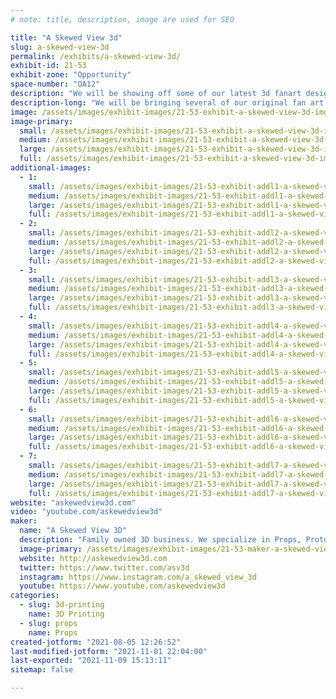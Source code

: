 ```yaml
---
# note: title, description, image are used for SEO

title: "A Skewed View 3d"
slug: a-skewed-view-3d
permalink: /exhibits/a-skewed-view-3d/
exhibit-id: 21-53
exhibit-zone: "Opportunity"
space-number: "OA12"
description: "We will be showing off some of our latest 3d fanart designs we have modeled &amp; 3d printed. "
description-long: "We will be bringing several of our original fan art designs based on video games, movies, etc that my sons and I enjoy together. We will be bringing a 3d printed house we have textured and finished. We will be bringing a digital picture frame or two to run pics of 3d renders we have done. We will also be bringing our tablet to showcase some full 3d architecture video presentations we have done recently. We will be discussing all of the mentioned above with any and all visitors to OMF. We are stoked to be back at OMF and look forward to seeing everyone there. God bless"
image: /assets/images/exhibit-images/21-53-exhibit-a-skewed-view-3d-img-20210822-114534-large.jpg
image-primary: 
  small: /assets/images/exhibit-images/21-53-exhibit-a-skewed-view-3d-img-20210822-114534-small.jpg
  medium: /assets/images/exhibit-images/21-53-exhibit-a-skewed-view-3d-img-20210822-114534-medium.jpg
  large: /assets/images/exhibit-images/21-53-exhibit-a-skewed-view-3d-img-20210822-114534-large.jpg
  full: /assets/images/exhibit-images/21-53-exhibit-a-skewed-view-3d-img-20210822-114534-full.jpg
additional-images: 
  - 1:
    small: /assets/images/exhibit-images/21-53-exhibit-addl1-a-skewed-view-3d-img-20210822-114543-small.jpg
    medium: /assets/images/exhibit-images/21-53-exhibit-addl1-a-skewed-view-3d-img-20210822-114543-medium.jpg
    large: /assets/images/exhibit-images/21-53-exhibit-addl1-a-skewed-view-3d-img-20210822-114543-large.jpg
    full: /assets/images/exhibit-images/21-53-exhibit-addl1-a-skewed-view-3d-img-20210822-114543-full.jpg
  - 2:
    small: /assets/images/exhibit-images/21-53-exhibit-addl2-a-skewed-view-3d-img-20210822-114549-small.jpg
    medium: /assets/images/exhibit-images/21-53-exhibit-addl2-a-skewed-view-3d-img-20210822-114549-medium.jpg
    large: /assets/images/exhibit-images/21-53-exhibit-addl2-a-skewed-view-3d-img-20210822-114549-large.jpg
    full: /assets/images/exhibit-images/21-53-exhibit-addl2-a-skewed-view-3d-img-20210822-114549-full.jpg
  - 3:
    small: /assets/images/exhibit-images/21-53-exhibit-addl3-a-skewed-view-3d-img-20210822-114554-small.jpg
    medium: /assets/images/exhibit-images/21-53-exhibit-addl3-a-skewed-view-3d-img-20210822-114554-medium.jpg
    large: /assets/images/exhibit-images/21-53-exhibit-addl3-a-skewed-view-3d-img-20210822-114554-large.jpg
    full: /assets/images/exhibit-images/21-53-exhibit-addl3-a-skewed-view-3d-img-20210822-114554-full.jpg
  - 4:
    small: /assets/images/exhibit-images/21-53-exhibit-addl4-a-skewed-view-3d-img-20210822-114603-small.jpg
    medium: /assets/images/exhibit-images/21-53-exhibit-addl4-a-skewed-view-3d-img-20210822-114603-medium.jpg
    large: /assets/images/exhibit-images/21-53-exhibit-addl4-a-skewed-view-3d-img-20210822-114603-large.jpg
    full: /assets/images/exhibit-images/21-53-exhibit-addl4-a-skewed-view-3d-img-20210822-114603-full.jpg
  - 5:
    small: /assets/images/exhibit-images/21-53-exhibit-addl5-a-skewed-view-3d-img-20210822-114800-small.jpg
    medium: /assets/images/exhibit-images/21-53-exhibit-addl5-a-skewed-view-3d-img-20210822-114800-medium.jpg
    large: /assets/images/exhibit-images/21-53-exhibit-addl5-a-skewed-view-3d-img-20210822-114800-large.jpg
    full: /assets/images/exhibit-images/21-53-exhibit-addl5-a-skewed-view-3d-img-20210822-114800-full.jpg
  - 6:
    small: /assets/images/exhibit-images/21-53-exhibit-addl6-a-skewed-view-3d-table-1-small.png
    medium: /assets/images/exhibit-images/21-53-exhibit-addl6-a-skewed-view-3d-table-1-medium.png
    large: /assets/images/exhibit-images/21-53-exhibit-addl6-a-skewed-view-3d-table-1-large.png
    full: /assets/images/exhibit-images/21-53-exhibit-addl6-a-skewed-view-3d-table-1-full.png
  - 7:
    small: /assets/images/exhibit-images/21-53-exhibit-addl7-a-skewed-view-3d-table-2-small.png
    medium: /assets/images/exhibit-images/21-53-exhibit-addl7-a-skewed-view-3d-table-2-medium.png
    large: /assets/images/exhibit-images/21-53-exhibit-addl7-a-skewed-view-3d-table-2-large.png
    full: /assets/images/exhibit-images/21-53-exhibit-addl7-a-skewed-view-3d-table-2-full.png
website: "askewedview3d.com"
video: "youtube.com/askewedview3d"
maker: 
  name: "A Skewed View 3D"
  description: "Family owned 3D business. We specialize in Props, Prototyping, Archviz, 3d Architectural designs, models, renders &amp; prints. We love helping others bring their ideas to life and/or helping them visualize their dream homes with our design, drafting &amp; 3d services. "
  image-primary: /assets/images/exhibit-images/21-53-maker-a-skewed-view-3d-logo-final-medium.png
  website: http://askewedview3d.com
  twitter: https://www.twitter.com/asv3d
  instagram: https://www.instagram.com/a_skewed_view_3d
  youtube: https://www.youtube.com/askewedview3d
categories: 
  - slug: 3d-printing
    name: 3D Printing
  - slug: props
    name: Props
created-jotform: "2021-08-05 12:26:52"
last-modified-jotform: "2021-11-01 22:04:00"
last-exported: "2021-11-09 15:13:11"
sitemap: false

---
```

